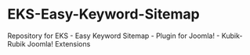 EKS-Easy-Keyword-Sitemap
========================

Repository for EKS - Easy Keyword Sitemap - Plugin for Joomla! - Kubik-Rubik Joomla! Extensions
